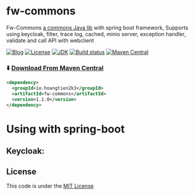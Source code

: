 # fw-commons

Fw-Commons [a commons Java lib]() with spring boot framework, Supports using keycloak, filter, trace log, cached, minio server, exception handler, validate and call API with webclient

[![Blog](https://img.shields.io/badge/blog-@Ponfee-informational.svg?logo=Pelican)](http://www.ponfee.cn)
[![License](https://img.shields.io/badge/license-Apache--2.0-green.svg)](https://www.apache.org/licenses/LICENSE-2.0.html)
[![JDK](https://img.shields.io/badge/jdk-21+-green.svg)](https://www.oracle.com/java/technologies/downloads/#java21)
[![Build status](https://github.com/ponfee/commons-core/workflows/build-with-maven/badge.svg)](https://github.com/hoangtien2k3/fw-commons/actions)
[![Maven Central](https://img.shields.io/badge/maven--central-1.4-orange.svg?style=plastic&logo=apachemaven)](https://central.sonatype.com/artifact/io.hoangtien2k3/fw-commons/1.1.0)

### ⬇️ [Download From Maven Central](https://central.sonatype.com/artifact/cn.ponfee/commons-core/1.4)

```xml
<dependency>
  <groupId>io.hoangtien2k3</groupId>
  <artifactId>fw-commons</artifactId>
  <version>1.1.0</version>
</dependency>
```

# Using with spring-boot

## Keycloak:

## License
This code is under the [MIT License](LICENSE)
